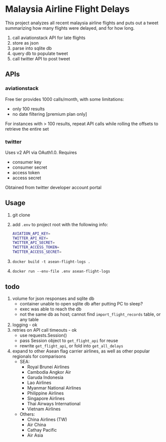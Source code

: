 # Malaysia Airline Flight Delays

This project analyzes all recent malaysia airline flights and puts out a tweet summarizing how many flights were delayed, and for how long.

1. call aviationstack API for late flights
2. store as json
3. parse into sqlite db
4. query db to populate tweet
5. call twitter API to post tweet

## APIs

### aviationstack

Free tier provides 1000 calls/month, with some limitations:

- only 100 results
- no date filtering [premium plan only]

For instances with > 100 results, repeat API calls while rolling the offsets to retrieve the entire set

### twitter

Uses v2 API via OAuth1.0. Requires

- consumer key
- consumer secret
- access token
- access secret

Obtained from twitter developer account portal

## Usage

1. git clone
1. add `.env` to project root with the following info:

    ```bash
    AVIATION_API_KEY=
    TWITTER_API_KEY=
    TWITTER_API_SECRET=
    TWITTER_ACCESS_TOKEN=
    TWITTER_ACCESS_SECRET=
    ```

1. `docker build -t asean-flight-logs .`
1. `docker run --env-file .env asean-flight-logs`

## todo

1. volume for json responses and sqlite db
    - container unable to open sqlite db after putting PC to sleep?
    - exec was able to reach the db
    - not the same db as host; cannot find `import_flight_records` table, or any table
1. logging - ok
1. retries on API call timeouts - ok
    - use requests.Session()
    - pass Session object to `get_flight_api` for reuse
    - rewrite `get_flight_api`, or fold into `get_all_delays`
1. expand to other Asean flag carrier airlines, as well as other popular regionals for comparisons
    - SEA:
        - Royal Brunei Airlines
        - Cambodia Angkor Air
        - Garuda Indonesia
        - Lao Airlines
        - Myanmar National Airlines
        - Philippine Airlines
        - Singapore Airlines
        - Thai Airways International
        - Vietnam Airlines
    - Others:
        - China Airlines (TW)
        - Air China
        - Cathay Pacific
        - Air Asia